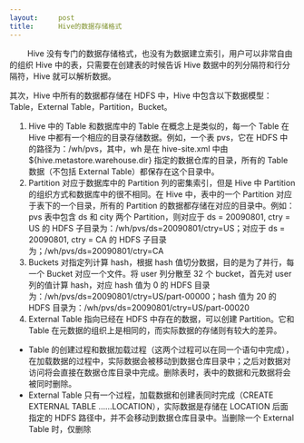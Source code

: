 ```yaml
---
layout:     post
title:      Hive的数据存储格式
---
```

<div id="article_content" class="article_content clearfix csdn-tracking-statistics" data-pid="blog" data-mod="popu_307" data-dsm="post">
								            <link rel="stylesheet" href="https://csdnimg.cn/release/phoenix/template/css/ck_htmledit_views-f76675cdea.css">
						<div class="htmledit_views" id="content_views">
                <span style="font-family:Arial, '宋体', Helvetica, sans-serif;font-size:14px;line-height:22px;"></span><p style="margin-left:0px;">        Hive 没有专门的数据存储格式，也没有为数据建立索引，用户可以非常自由的组织 Hive 中的表，只需要在创建表的时候告诉 Hive 数据中的列分隔符和行分隔符，Hive 就可以解析数据。</p><p style="margin-left:0px;">其次，Hive 中所有的数据都存储在 HDFS 中，Hive 中包含以下数据模型：Table，External Table，Partition，Bucket。</p><ol style="margin-left:10px;"><li>Hive 中的 Table 和数据库中的 Table 在概念上是类似的，每一个 Table 在 Hive 中都有一个相应的目录存储数据。例如，一个表 pvs，它在 HDFS 中的路径为：/wh/pvs，其中，wh 是在 hive-site.xml 中由 ${hive.metastore.warehouse.dir} 指定的数据仓库的目录，所有的 Table 数据（不包括 External Table）都保存在这个目录中。</li><li>Partition 对应于数据库中的 Partition 列的密集索引，但是 Hive 中 Partition 的组织方式和数据库中的很不相同。在 Hive 中，表中的一个 Partition 对应于表下的一个目录，所有的 Partition 的数据都存储在对应的目录中。例如：pvs 表中包含 ds 和 city 两个 Partition，则对应于 ds = 20090801, ctry = US 的 HDFS 子目录为：/wh/pvs/ds=20090801/ctry=US；对应于 ds = 20090801, ctry = CA 的 HDFS 子目录为；/wh/pvs/ds=20090801/ctry=CA</li><li>Buckets 对指定列计算 hash，根据 hash 值切分数据，目的是为了并行，每一个 Bucket 对应一个文件。将 user 列分散至 32 个 bucket，首先对 user 列的值计算 hash，对应 hash 值为 0 的 HDFS 目录为：/wh/pvs/ds=20090801/ctry=US/part-00000；hash 值为 20 的 HDFS 目录为：/wh/pvs/ds=20090801/ctry=US/part-00020</li><li>External Table 指向已经在 HDFS 中存在的数据，可以创建 Partition。它和 Table 在元数据的组织上是相同的，而实际数据的存储则有较大的差异。</li></ol><ul style="margin-left:10px;"><li>Table 的创建过程和数据加载过程（这两个过程可以在同一个语句中完成），在加载数据的过程中，实际数据会被移动到数据仓库目录中；之后对数据对访问将会直接在数据仓库目录中完成。删除表时，表中的数据和元数据将会被同时删除。</li><li>External Table 只有一个过程，加载数据和创建表同时完成（CREATE EXTERNAL TABLE ……LOCATION），实际数据是存储在 LOCATION 后面指定的 HDFS 路径中，并不会移动到数据仓库目录中。当删除一个 External Table 时，仅删除</li></ul>            </div>
                </div>